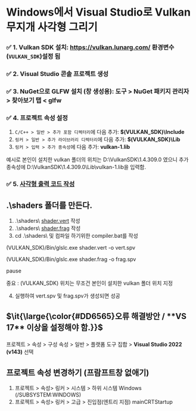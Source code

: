 # Windows에서 Visual Studio로 Vulkan 무지개 사각형 그리기
### ✅ 1. Vulkan SDK 설치: https://vulkan.lunarg.com/ 환경변수(`VULKAN_SDK`)설정 됨 
### ✅ 2. Visual Studio 콘솔 프로젝트 생성 
### ✅ 3. NuGet으로 GLFW 설치 (창 생성용): 도구 > NuGet 패키지 관리자 > 찾아보기 탭 < **glfw**
### ✅ 4. 프로젝트 속성 설정
1. `C/C++ > 일반 > 추가 포함 디렉터리`에 다음 추가: **$(VULKAN_SDK)\Include**
2. `링커 > 일반 > 추가 라이브러리 디렉터리`에 다음 추가: **$(VULKAN_SDK)\Lib**
3. `링커 > 입력 > 추가 종속성`에 다음 추가: **vulkan-1.lib**

예시로 본인이 설치한 vulkan 폴더의 위치는 D:\VulkanSDK\1.4.309.0 였으니
추가 종속성에 D:\VulkanSDK\1.4.309.0\Lib\vulkan-1.lib을 입력함.

### ✅ 5. [사각형 출력 코드 작성](https://github.com/Regnits0514/graphics_report/blob/main/%ED%80%B4%EC%A6%88/triangle/vk1.cpp)
## .\shaders 폴더를 만든다. 
1. .\shaders\ [shader.vert](https://github.com/Regnits0514/graphics_report/blob/main/%ED%80%B4%EC%A6%88/triangle/shaders/shader.vert) 작성
2. .\shaders\ [shader.frag](https://github.com/Regnits0514/graphics_report/blob/main/%ED%80%B4%EC%A6%88/triangle/shaders/shader.frag) 작성
3. cd .\shaders\ 및 컴파일 하기위한 compiler.bat를 작성

(VULKAN_SDK)/Bin/glslc.exe shader.vert -o vert.spv

(VULKAN_SDK)/Bin/glslc.exe shader.frag -o frag.spv

pause


중요 : (VULKAN_SDK) 위치는 무조건 본인이 설치한 vulkan 폴더 위치 지정

4. 실행하여 vert.spv 및 frag.spv가 생성되면 성공

## <p>$\it{\large{\color{#DD6565}오류 해결방안 / **VS 17** 이상을 설정해야 함.}}$</p>
프로젝트 > 속성 > 구성 속성 > 일반 > 플랫폼 도구 집합 > **Visual Studio 2022 (v143)** 선택

## 프로젝트 속성 변경하기 (프람프트창 없애기)
1. 프로젝트 > 속성> 링커 > 시스템 > 하위 시스템 Windows (/SUBSYSTEM:WINDOWS)
2. 프로젝트 > 속성> 링커 > 고급 > 진입점(엔트리 지점) mainCRTStartup
